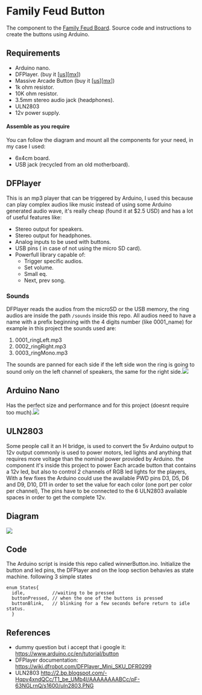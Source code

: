 # Family Feud Button
The component  to the [Family Feud Board](https://github.com/ebron-tech/FamilyFeud). 
Source code and instructions to create the buttons using Arduino.
## Requirements
* Arduino nano.
* DFPlayer. (buy it [[us](https://www.dfrobot.com/index.php?route=product/product&product_id=1121)][[mx](https://articulo.mercadolibre.com.mx/MLM-651633119-mini-modulo-reproductor-mp3-arduino-cdmx-electronica-_JM?quantity=1)])
*  Massive Arcade Button  (buy it [[us](https://www.adafruit.com/product/1185)][[mx](https://articulo.mercadolibre.com.mx/MLM-651900661-3-botones-gigantes-blancos-led-10cm-arcade-98mm-maquinitas-_JM?quantity=1)])
* 1k ohm resistor.
* 10K ohm resistor.
* 3.5mm stereo audio jack (headphones).
* ULN2803
* 12v power supply.


#### Assemble as you require
You can follow the diagram and mount all the components for your need, in my case I used:
* 6x4cm board.
* USB jack (recycled from an old motherboard).

## DFPlayer
This is an mp3 player that can be triggered by Arduino, I used this because can play complex audios like music instead of using some Arduino generated audio wave, it's really cheap (found it at $2.5 USD) and has a lot of useful features like:
* Stereo output for speakers.
* Stereo output for headphones.
* Analog inputs to be used with buttons.
* USB pins ( in case of not using the micro SD card).
* Powerfull library capable of:
    * Trigger specific audios.
    * Set volume.
    * Small eq.
    * Next, prev song.

### Sounds
DFPlayer reads the audios from the microSD or the USB memory, the ring audios are inside the path `/sounds` inside this repo.
All audios need to have a name with a prefix beginning with the 4 digits number (like 0001_name) for example in this project the sounds used are:
1. 0001_ringLeft.mp3
2. 0002_ringRight.mp3
3. 0003_ringMono.mp3

The sounds are panned for each side if the left side won the ring is going to sound only on the left channel of speakers, the same for the right side.![](https://i.imgur.com/uMPK9li.jpg)


## Arduino Nano
Has the perfect size and performance and for this project (doesnt require too much).![](https://i.imgur.com/zTJCAat.jpg)

## ULN2803
Some people call it an H bridge, is used to convert the 5v Arduino output to 12v output commonly is used to power motors, led lights and anything that requires more voltage than the nominal power provided by Arduino.
the component it's inside this project to power Each arcade button that contains a 12v led, but also to control 2 channels of RGB led lights for the players, With a few fixes the Arduino could use the available PWD pins D3, D5, D6 and D9, D10, D11 in order to set the value for each color (one port per color per channel), The pins have to be connected to the 6 ULN2803 available spaces in order to get the complete 12v.

## Diagram 
![](https://i.imgur.com/iBsgPsa.jpg)

## Code
The Arduino script is inside this repo called winnerButton.ino.
Initialize the button and led pins, the DFPlayer and on the loop section behavies as state machine. following 3 simple states
```cpp=48
enum States{
  idle,          //waiting to be pressed
  buttonPressed, // when the one of the buttons is pressed
  buttonBlink,   // blinking for a few seconds before return to idle status. 
  }
```

## References
* dummy question but i accept that i google it: https://www.arduino.cc/en/tutorial/button
* DFPlayer documentation: https://wiki.dfrobot.com/DFPlayer_Mini_SKU_DFR0299
* ULN2803 http://2.bp.blogspot.com/-Hqpv4xndQCc/T1_be_UMb4I/AAAAAAAABCc/pF-63NGLrnQ/s1600/uln2803.PNG

